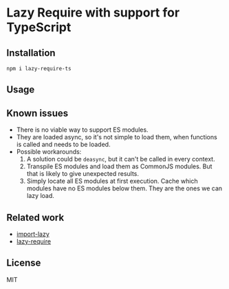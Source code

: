 # Lazy Require with support for TypeScript

## Installation

```
npm i lazy-require-ts
```

## Usage

## Known issues

- There is no viable way to support ES modules.
 - They are loaded async, so it's not simple to load them, when functions is called
  and needs to be loaded.
  - Possible workarounds:
    1) A solution could be `deasync`, but it can't be called in every context.
    2) Transpile ES modules and load them as CommonJS modules. But that is likely to give unexpected results.
    3) Simply locate all ES modules at first execution. Cache which modules have no ES modules below them. They are the ones we can lazy load.

## Related work

 - [import-lazy](https://www.npmjs.com/package/import-lazy)
 - [lazy-require](https://www.npmjs.com/package/lazy-require)

## License

MIT
